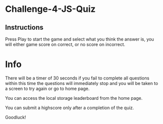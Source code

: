 # Challenge-4-JS-Quiz

## Instructions
Press Play to start the game and select what you think the answer is, you will either game score on correct, or no score on incorrect.

# Info
There will be a timer of 30 seconds if you fail to complete all questions within this time the questions will immediately stop and you will be taken to a screen to try again or go to home page.

You can access the local storage leaderboard from the home page.

You can submit a highscore only after a completion of the quiz.

Goodluck!

